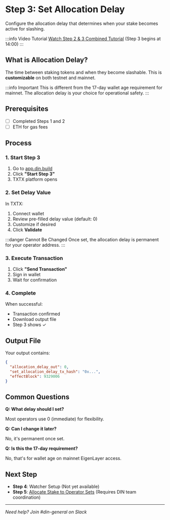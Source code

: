 # Step 3: Set Allocation Delay

Configure the allocation delay that determines when your stake becomes active for slashing.

:::info Video Tutorial
[Watch Step 2 & 3 Combined Tutorial](https://www.loom.com/share/871e1f969e664f73ae64f033d434ffce?sid=09ba1cf4-726b-4a44-8fd0-49f064edb364) (Step 3 begins at 14:00)
:::

## What is Allocation Delay?

The time between staking tokens and when they become slashable. This is **customizable** on both testnet and mainnet.

:::info Important
This is different from the 17-day wallet age requirement for mainnet. The allocation delay is your choice for operational safety.
:::

## Prerequisites

- [ ] Completed Steps 1 and 2
- [ ] ETH for gas fees

## Process

### 1. Start Step 3

1. Go to [app.din.build](https://app.din.build)
2. Click **"Start Step 3"**
3. TXTX platform opens

### 2. Set Delay Value

In TXTX:

1. Connect wallet
2. Review pre-filled delay value (default: 0)
3. Customize if desired
4. Click **Validate**

:::danger Cannot Be Changed
Once set, the allocation delay is permanent for your operator address.
:::

### 3. Execute Transaction

1. Click **"Send Transaction"**
2. Sign in wallet
3. Wait for confirmation

### 4. Complete

When successful:

- Transaction confirmed
- Download output file
- Step 3 shows ✓

## Output File

Your output contains:

```json
{
  "allocation_delay_out": 0,
  "set_allocation_delay_tx_hash": "0x...",
  "effectBlock": 9329006
}
```

## Common Questions

**Q: What delay should I set?**

Most operators use 0 (immediate) for flexibility.

**Q: Can I change it later?**

No, it's permanent once set.

**Q: Is this the 17-day requirement?**

No, that's for wallet age on mainnet EigenLayer access.

## Next Step

- **Step 4**: Watcher Setup (Not yet available)
- **Step 5**: [Allocate Stake to Operator Sets](./step-5-opt-in-avs.md) (Requires DIN team coordination)

---

*Need help? Join #din-general on Slack*
